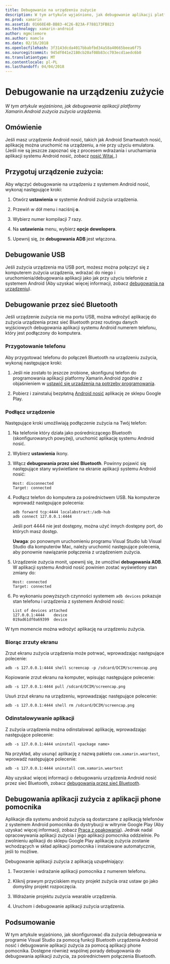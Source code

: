 ```yaml
---
title: Debugowanie na urządzeniu zużycie
description: W tym artykule wyjaśniono, jak debugowanie aplikacji platformy Xamarin.Android zużycia zużycia urządzenia.
ms.prod: xamarin
ms.assetid: 01668E4B-BB83-4C26-B23A-F788173FB823
ms.technology: xamarin-android
author: mgmclemore
ms.author: mamcle
ms.date: 02/16/2018
ms.openlocfilehash: 3f3143dcda4017bbabfbd34a58a40665beea6f75
ms.sourcegitcommit: 945df041e2180cb20af08b83cc703ecd1aedc6b0
ms.translationtype: MT
ms.contentlocale: pl-PL
ms.lasthandoff: 04/04/2018
---
```

# <a name="debug-on-a-wear-device"></a>Debugowanie na urządzeniu zużycie

_W tym artykule wyjaśniono, jak debugowanie aplikacji platformy Xamarin.Android zużycia zużycia urządzenia._


## <a name="overview"></a>Omówienie

Jeśli masz urządzenie Android nosić, takich jak Android Smartwatch nosić, aplikację można uruchomić na urządzeniu, a nie przy użyciu emulatora. (Jeśli nie są jeszcze zapoznać się z procesem wdrażania i uruchamiania aplikacji systemu Android nosić, zobacz [nosić Witaj,](~/android/wear/get-started/hello-wear.md).)

## <a name="prepare-the-wear-device"></a>Przygotuj urządzenie zużycia:

Aby włączyć debugowanie na urządzeniu z systemem Android nosić, wykonaj następujące kroki:

1.  Otwórz **ustawienia** w systemie Android zużycia urządzenia.

2.  Przewiń w dół menu i naciśnij **o**.

3.  Wybierz numer kompilacji 7 razy.

4.  Na **ustawienia** menu, wybierz **opcje dewelopera**.

5.  Upewnij się, że **debugowania ADB** jest włączona.


## <a name="debugging-over-usb"></a>Debugowanie USB

Jeśli zużycia urządzenia ma USB port, możesz można połączyć się z komputerem zużycia urządzenia, wdrażać do niego i uruchomienia/debugowania aplikacji jako jak przy użyciu telefonie z systemem Android (Aby uzyskać więcej informacji, zobacz [debugowania na urządzeniu](~/android/deploy-test/debugging/debug-on-device.md)).


## <a name="debugging-over-bluetooth"></a>Debugowanie przez sieć Bluetooth

Jeśli urządzenie zużycia nie ma portu USB, można wdrożyć aplikację do zużycia urządzenia przez sieć Bluetooth przez routingu danych wyjściowych debugowania aplikacji systemu Android numerem telefonu, który jest podłączony do komputera. 

### <a name="prepare-your-phone"></a>Przygotowanie telefonu

Aby przygotować telefonu do połączeń Bluetooth na urządzeniu zużycia, wykonaj następujące kroki: 

1.  Jeśli nie zostało to jeszcze zrobione, skonfiguruj telefon do programowania aplikacji platformy Xamarin.Android zgodnie z objaśnieniem w [ustawić się urządzenia na potrzeby programowania](~/android/get-started/installation/set-up-device-for-development.md).

2.  Pobierz i zainstaluj bezpłatną [Android nosić](https://play.google.com/store/apps/details?id=com.google.android.wearable.app) aplikację ze sklepu Google Play.

### <a name="connect-the-device"></a>Podłącz urządzenie

Następujące kroki umożliwiają podłączenie zużycia na Twój telefon:

1.  Na telefonie który działa jako pośredniczącego Bluetooth (skonfigurowanych powyżej), uruchomić aplikację systemu Android nosić. 

2.  Wybierz **ustawienia** ikony.

3.  Włącz **debugowania przez sieć Bluetooth**. Powinny pojawić się następujące stany wyświetlane na ekranie aplikacji systemu Android nosić:

        Host: disconnected
        Target: connected

4.  Podłącz telefon do komputera za pośrednictwem USB. Na komputerze wprowadź następujące polecenia:

    ```shell
    adb forward tcp:4444 localabstract:/adb-hub
    adb connect 127.0.0.1:4444
    ```

    Jeśli port 4444 nie jest dostępny, można użyć innych dostępny port, do których masz dostęp. 

    **Uwaga**: po ponownym uruchomieniu programu Visual Studio lub Visual Studio dla komputerów Mac, należy uruchomić następujące polecenia, aby ponownie nawiązanie połączenia z urządzeniem zużycia.

5.  Urządzenie zużycia monit, upewnij się, że umożliwi **debugowania ADB**. W aplikacji systemu Android nosić powinien zostać wyświetlony stan zmiany do:

        Host: connected
        Target: connected

6.  Po wykonaniu powyższych czynności systemem `adb devices` pokazuje stan telefonu i urządzenia z systemem Android nosić:

        List of devices attached
        127.0.0.1:4444    device
        019ad61df0a69399  device

W tym momencie można wdrożyć aplikację na urządzeniu zużycia.

<a name="screenshots" />

### <a name="taking-screenshots"></a>Biorąc zrzuty ekranu

Zrzut ekranu zużycia urządzenia może potrwać, wprowadzając następujące polecenie: 

```shell
adb -s 127.0.0.1:4444 shell screencap -p /sdcard/DCIM/screencap.png
```

Kopiowanie zrzut ekranu na komputer, wpisując następujące polecenie:

```shell
adb -s 127.0.0.1:4444 pull /sdcard/DCIM/screencap.png
```

Usuń zrzut ekranu na urządzeniu, wprowadzając następujące polecenie:

```shell
adb -s 127.0.0.1:4444 shell rm /sdcard/DCIM/screencap.png
```


### <a name="uninstalling-an-app"></a>Odinstalowywanie aplikacji

Z zużycia urządzenia można odinstalować aplikację, wprowadzając następujące polecenie:

```shell
adb -s 127.0.0.1:4444 uninstall <package name>
```

Na przykład, aby usunąć aplikację z nazwą pakietu `com.xamarin.weartest`, wprowadź następujące polecenie:

```shell
adb -s 127.0.0.1:4444 uninstall com.xamarin.weartest
```

Aby uzyskać więcej informacji o debugowaniu urządzenia Android nosić przez sieć Bluetooth, zobacz [debugowania przez sieć Bluetooth](https://developer.android.com/training/wearables/apps/bt-debugging.html).


## <a name="debugging-a-wear-app-with-a-companion-phone-app"></a>Debugowania aplikacji zużycia z aplikacji phone pomocnika

Aplikacje dla systemu android zużycia są dostarczane z aplikacją telefonów z systemem Android pomocnika do dystrybucji w witrynie Google Play (Aby uzyskać więcej informacji, zobacz [Praca z opakowania](~/android/wear/deploy-test/packaging.md)). Jednak nadal opracowywania aplikacji zużycia i jego aplikacji pomocnika oddzielnie. Po zwolnieniu aplikacji do sklepu Google Play aplikację zużycia zostanie wchodzących w skład aplikacji pomocnika i instalowane automatycznie, jeśli to możliwe.

Debugowanie aplikacji zużycia z aplikacją uzupełniający: 

1.  Tworzenie i wdrażanie aplikacji pomocnika z numerem telefonu.

2.  Kliknij prawym przyciskiem myszy projekt zużycia oraz ustaw go jako domyślny projekt rozpoczęcia.

3.  Wdrażanie projektu zużycia wearable urządzenia.

4.  Uruchom i debugowanie aplikacji zużycia urządzenia.

 
## <a name="summary"></a>Podsumowanie

W tym artykule wyjaśniono, jak skonfigurować dla zużycia debugowania w programie Visual Studio za pomocą funkcji Bluetooth urządzenia Android nosić i debugowanie aplikacji zużycia za pomocą aplikacji phone pomocnika. Dostępne również wspólnej porady debugowania do debugowania aplikacji zużycia, za pośrednictwem połączenia Bluetooth.
